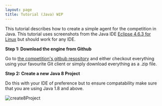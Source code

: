 ```yaml
---
layout: page
title: Tutorial (Java) WIP
---
```


This tutorial describes how to create a simple agent for the competition in Java. This tutorial uses screenshots from the Java IDE [Eclipse 4.6.3 for Linux](http://www.eclipse.org/downloads/packages/eclipse-ide-java-ee-developers/neon3) but should work for any IDE. 

**Step 1: Download the engine from Github** 

Go to [the competition's gitbub resository](https://github.com/Atkrye/IEEE-CIG-Text-Adventurer-Competition) and either checkout everything using your favourite Git client or simply download everything as a .zip file.

**Step 2: Create a new Java 8 Project**

Do this with your IDE of preference but to ensure compatability make sure that you are using Java 1.8 and above. 

![create8Project]()

